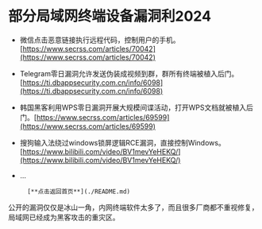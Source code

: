 # 部分局域网终端设备漏洞利2024

* 微信点击恶意链接执行远程代码，控制用户的手机。 [https://www.secrss.com/articles/70042](https://www.secrss.com/articles/70042)
* Telegram零日漏洞允许发送伪装成视频到群，群所有终端被植入后门。 [https://ti.dbappsecurity.com.cn/info/6098](https://ti.dbappsecurity.com.cn/info/6098)
* 韩国黑客利用WPS零日漏洞开展大规模间谍活动，打开WPS文档就被植入后门。[https://www.secrss.com/articles/69599](https://www.secrss.com/articles/69599)
* 搜狗输入法绕过windows锁屏逻辑RCE漏洞，直接控制Windows。 [https://www.bilibili.com/video/BV1mevYeHEKQ/](https://www.bilibili.com/video/BV1mevYeHEKQ/)
* ...
  
 	 	[**点击返回首页**](./README.md)
 	
公开的漏洞仅仅是冰山一角，内网终端软件太多了，而且很多厂商都不重视修复，局域网已经成为黑客攻击的重灾区。


